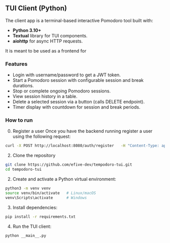 ## TUI Client (Python)

The client app is a terminal-based interactive Pomodoro tool built with:

- **Python 3.10+**
- **Textual** library for TUI components.
- **aiohttp** for async HTTP requests.

It is meant to be used as a frontend for

### Features

- Login with username/password to get a JWT token.
- Start a Pomodoro session with configurable session and break durations.
- Stop or complete ongoing Pomodoro sessions.
- View session history in a table.
- Delete a selected session via a button (calls DELETE endpoint).
- Timer display with countdown for session and break periods.

### How to run
0. Register a user
Once you have the backend running register a user using the following request:
```bash
curl -X POST http://localhost:8080/auth/register   -H "Content-Type: application/json"   -d '{"username": "your_username", "password": "your_password"}'
```

2. Clone the repository

```bash
git clone https://github.com/efive-dev/tempodoro-tui.git
cd tempodoro-tui
```

2. Create and activate a Python virtual environment:

```bash
python3 -m venv venv
source venv/bin/activate   # Linux/macOS
venv\Scripts\activate      # Windows
```

3. Install dependencies:

```bash
pip install -r requirements.txt
```

4. Run the TUI client:

```bash
python __main__.py
```

